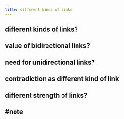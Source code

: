 ```yaml
---
title: different kinds of links
---
```


## different kinds of links?

## value of bidirectional links?

## need for unidirectional links?

## contradiction as different kind of link

## different strength of links?

## #note
